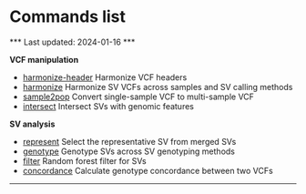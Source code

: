 # Commands list

*** Last updated: 2024-01-16 ***

**VCF manipulation**

- [harmonize-header]   Harmonize VCF headers
- [harmonize]          Harmonize SV VCFs across samples and SV calling methods
- [sample2pop]         Convert single-sample VCF to multi-sample VCF
- [intersect]          Intersect SVs with genomic features

**SV analysis**

- [represent]          Select the representative SV from merged SVs
- [genotype]           Genotype SVs across SV genotyping methods
- [filter]             Random forest filter for SVs
- [concordance]        Calculate genotype concordance between two VCFs



----
[harmonize]: VCF_manipulation/harmonize.md
[harmonize-header]: VCF_manipulation/harmonize_header.md
[sample2pop]: VCF_manipulation/sample2pop.md
[intersect]: VCF_manipulation/intersect.md
[represent]: SV_analysis/represent.md
[genotype]: SV_analysis/genotype.md
[filter]: SV_analysis/filter.md
[concordance]: SV_analysis/concordance.md